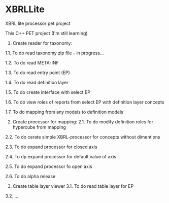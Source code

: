 # XBRLLite
XBRL lite processor pet project

This C++ PET project (I'm still learning)

1. Create reader for taxonomy:

1.1. To do read taxonomy zip file - in progress...

1.2. To do read META-INF

1.3. To do read entry point (EP)

1.4. To do read definition layer

1.5. To do create interface with select EP

1.6. To do view roles of reports from select EP with definition layer concepts

1.7. To do mapping from any models to definition models


2. Create processor for mapping:
2.1. To do modify definition roles for hypercube from mapping

2.2. To do cerate simple XBRL-processor for concepts without dimentions

2.3. To do expand processor for closed axis

2.4. To dp expand processor for default value of axis

2.5. To do expand processor fo open axis

2.6. To do alpha release


3. Create table layer viewer
3.1. To do read table layer for EP

3.2. ...
